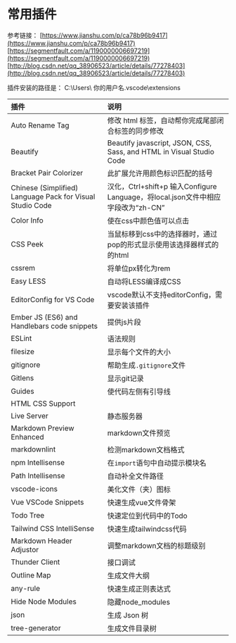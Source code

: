 # 常用插件

参考链接：
[https://www.jianshu.com/p/ca78b96b9417](https://www.jianshu.com/p/ca78b96b9417)
[https://segmentfault.com/a/1190000006697219](https://segmentfault.com/a/1190000006697219)
[http://blog.csdn.net/qq_38906523/article/details/77278403](http://blog.csdn.net/qq_38906523/article/details/77278403)

插件安装的路径是：
C:\Users\ 你的用户名\.vscode\extensions

插件                                                      | 说明
:---------------------------------------------------------|:--------------------------------------------------------------------
Auto Rename Tag                                           | 修改 html 标签，自动帮你完成尾部闭合标签的同步修改
Beautify                                                  | Beautify javascript, JSON, CSS, Sass, and HTML in Visual Studio Code
Bracket Pair Colorizer                                    | 此扩展允许用颜色标识匹配的括号
Chinese (Simplified) Language Pack for Visual Studio Code | 汉化，Ctrl+shift+p 输入Configure Language，将local.json文件中相应字段改为“zh-CN”
Color Info                                                | 使在css中颜色值可以点击
CSS Peek                                                  | 当鼠标移到css中的选择器时，通过pop的形式显示使用该选择器样式的的html
cssrem                                                    | 将单位px转化为rem
Easy LESS                                                 | 自动将LESS编译成CSS
EditorConfig for VS Code                                  | vscode默认不支持editorConfig，需要安装该插件
Ember JS (ES6) and Handlebars code snippets               | 提供js片段
ESLint                                                    | 语法规则
filesize                                                  | 显示每个文件的大小
gitignore                                                 | 帮助生成`.gitignore`文件
Gitlens                                                   | 显示git记录
Guides                                                    | 使代码左侧有引导线
HTML CSS Support                                          |
Live Server                                               | 静态服务器
Markdown Preview Enhanced                                 | markdown文件预览
markdownlint                                              | 检测markdown文档格式
npm Intellisense                                          | 在`import`语句中自动提示模块名
Path Intellisense                                         | 自动补全文件路径
vscode-icons                                              | 美化文件（夹）图标
Vue VSCode Snippets                                       | 快速生成vue文件骨架
Todo Tree                                                 | 快速定位到代码中的Todo
Tailwind CSS IntelliSense                                 | 快速生成tailwindcss代码
Markdown Header Adjustor                                  | 调整markdown文档的标题级别
Thunder Client                                            | 接口调试
Outline Map                                               | 生成文件大纲
any-rule                                                  | 快速生成正则表达式
Hide Node Modules                                         | 隐藏node_modules
json                                                      | 生成 Json 树
tree-generator                                            | 生成文件目录树
